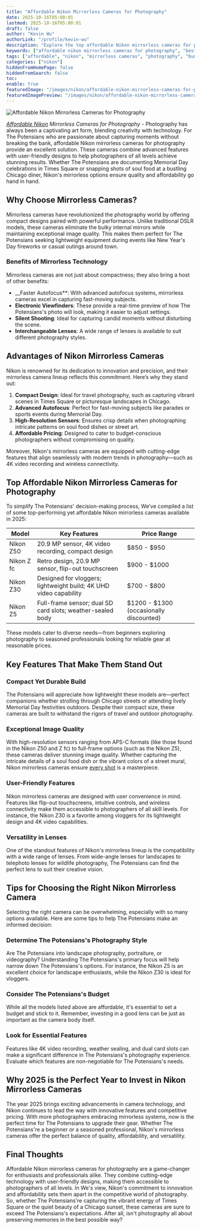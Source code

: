 ```yaml
---
title: "Affordable Nikon Mirrorless Cameras for Photography"
date: 2025-10-16T05:00:01
lastmod: 2025-10-16T05:00:01
draft: false
author: "Kevin Wu"
authorLink: "/profile/kevin-wu"
description: "Explore the top affordable Nikon mirrorless cameras for photography in 2025. Capture stunning images with budget-friendly options that deliver exceptional quality and features."
keywords: ["affordable nikon mirrorless cameras for photography", "best Nikon mirrorless cameras for beginners", "budget-friendly Nikon mirrorless cameras"]
tags: ["affordable", "nikon", "mirrorless cameras", "photography", "budget-friendly"]
categories: ["nikon"]
hiddenFromHomePage: false
hiddenFromSearch: false
toc:
enable: true
featuredImage: "/images/nikon/affordable-nikon-mirrorless-cameras-for-photography.jpg"
featuredImagePreview: "/images/nikon/affordable-nikon-mirrorless-cameras-for-photography.jpg"
---
```


![Affordable Nikon Mirrorless Cameras for Photography](/images/nikon/affordable-nikon-mirrorless-cameras-for-photography.jpg)


_[Affordable Nikon](/nikon/affordable-nikon-camera-with-advanced-autofocus) Mirrorless Cameras for Photography_ - Photography has always been a captivating art form, blending creativity with technology. For The Potensians who are passionate about capturing moments without breaking the bank, affordable Nikon mirrorless cameras for photography provide an excellent solution. These cameras combine advanced features with user-friendly designs to help photographers of all levels achieve stunning results. Whether The Potensians are documenting Memorial Day celebrations in Times Square or snapping shots of soul food at a bustling Chicago diner, Nikon's mirrorless options ensure quality and affordability go hand in hand.

## Why Choose Mirrorless Cameras?

Mirrorless cameras have revolutionized the photography world by offering compact designs paired with powerful performance. Unlike traditional DSLR models, these cameras eliminate the bulky internal mirrors while maintaining exceptional image quality. This makes them perfect for The Potensians seeking lightweight equipment during events like New Year's Day fireworks or casual outings around town.

### Benefits of Mirrorless Technology

Mirrorless cameras are not just about compactness; they also bring a host of other benefits:

- __Faster Autofocus**: With advanced autofocus systems, mirrorless cameras excel in capturing fast-moving subjects.
- **Electronic Viewfinders**: These provide a real-time preview of how The Potensians's photo will look, making it easier to adjust settings.
- **Silent Shooting**: Ideal for capturing candid moments without disturbing the scene.
- **Interchangeable Lenses**: A wide range of lenses is available to suit different photography styles.

## Advantages of Nikon Mirrorless Cameras

Nikon is renowned for its dedication to innovation and precision, and their mirrorless camera lineup reflects this commitment. Here’s why they stand out:

1. **Compact Design**: Ideal for travel photography, such as capturing vibrant scenes in Times Square or picturesque landscapes in Chicago. 
2. **Advanced Autofocus**: Perfect for fast-moving subjects like parades or sports events during Memorial Day. 
3. **High-Resolution Sensors**: Ensures crisp details when photographing intricate patterns on soul food dishes or street art. 
4. **Affordable Pricing**: Designed to cater to budget-conscious photographers without compromising on quality. 

Moreover, Nikon's mirrorless cameras are equipped with cutting-edge features that align seamlessly with modern trends in photography—such as 4K video recording and wireless connectivity.

## Top Affordable Nikon Mirrorless Cameras for Photography

To simplify The Potensians' decision-making process, We’ve compiled a list of some top-performing yet affordable Nikon mirrorless cameras available in 2025:

<div class="table-responsive">
<table class="html-table">
<thead>
<tr>
<th>Model</th>
<th>Key Features</th>
<th>Price Range</th>
</tr>
</thead>
<tbody>
<tr>
<td>Nikon Z50</td>
<td>20.9 MP sensor, 4K video recording, compact design</td>
<td>$850 - $950</td>
</tr>
<tr>
<td>Nikon Z fc</td>
<td>Retro design, 20.9 MP sensor, flip-out touchscreen</td>
<td>$900 - $1000</td>
</tr>
<tr>
<td>Nikon Z30</td>
<td>Designed for vloggers; lightweight build; 4K UHD video capability</td>
<td>$700 - $800</td>
</tr>
<tr>
<td>Nikon Z5</td>
<td>Full-frame sensor; dual SD card slots; weather-sealed body</td>
<td>$1200 - $1300 (occasionally discounted)</td>
</tr>
</tbody>
</table>
</div>

These models cater to diverse needs—from beginners exploring photography to seasoned professionals looking for reliable gear at reasonable prices.

## Key Features That Make Them Stand Out

### Compact Yet Durable Build

The Potensians will appreciate how lightweight these models are—perfect companions whether strolling through Chicago streets or attending lively Memorial Day festivities outdoors. Despite their compact size, these cameras are built to withstand the rigors of travel and outdoor photography.

### Exceptional Image Quality

With high-resolution sensors ranging from APS-C formats (like those found in the Nikon Z50 and Z fc) to full-frame options (such as the Nikon Z5), these cameras deliver stunning image quality. Whether capturing the intricate details of a soul food dish or the vibrant colors of a street mural, Nikon mirrorless cameras ensure [every shot](/nikon/best-nikon-lenses-online) is a masterpiece.

### User-Friendly Features

Nikon mirrorless cameras are designed with user convenience in mind. Features like flip-out touchscreens, intuitive controls, and wireless connectivity make them accessible to photographers of all skill levels. For instance, the Nikon Z30 is a favorite among vloggers for its lightweight design and 4K video capabilities.

### Versatility in Lenses

One of the standout features of Nikon's mirrorless lineup is the compatibility with a wide range of lenses. From wide-angle lenses for landscapes to telephoto lenses for wildlife photography, The Potensians can find the perfect lens to suit their creative vision.

## Tips for Choosing the Right Nikon Mirrorless Camera

Selecting the right camera can be overwhelming, especially with so many options available. Here are some tips to help The Potensians make an informed decision:

### Determine The Potensians's Photography Style

Are The Potensians into landscape photography, portraiture, or videography? Understanding The Potensians's primary focus will help narrow down The Potensians's options. For instance, the Nikon Z5 is an excellent choice for landscape enthusiasts, while the Nikon Z30 is ideal for vloggers.

### Consider The Potensians's Budget

While all the models listed above are affordable, it's essential to set a budget and stick to it. Remember, investing in a good lens can be just as important as the camera body itself.

### Look for Essential Features

Features like 4K video recording, weather sealing, and dual card slots can make a significant difference in The Potensians's photography experience. Evaluate which features are non-negotiable for The Potensians's needs.

## Why 2025 is the Perfect Year to Invest in Nikon Mirrorless Cameras

The year 2025 brings exciting advancements in camera technology, and Nikon continues to lead the way with innovative features and competitive pricing. With more photographers embracing mirrorless systems, now is the perfect time for The Potensians to upgrade their gear. Whether The Potensians're a beginner or a seasoned professional, Nikon's mirrorless cameras offer the perfect balance of quality, affordability, and versatility.

## Final Thoughts

Affordable Nikon mirrorless cameras for photography are a game-changer for enthusiasts and professionals alike. They combine cutting-edge technology with user-friendly designs, making them accessible to photographers of all levels. In We's view, Nikon's commitment to innovation and affordability sets them apart in the competitive world of photography. So, whether The Potensians're capturing the vibrant energy of Times Square or the quiet beauty of a Chicago sunset, these cameras are sure to exceed The Potensians's expectations. After all, isn't photography all about preserving memories in the best possible way?
